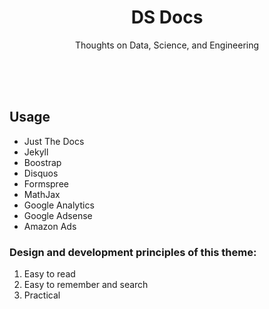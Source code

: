 <p align="center">
    <h1 align="center">DS Docs</h1>
    <p align="center">Thoughts on Data, Science, and Engineering</p>
    <br><br><br>
</p>

## Usage

- Just The Docs
- Jekyll
- Boostrap
- Disquos
- Formspree
- MathJax
- Google Analytics
- Google Adsense
- Amazon Ads

### Design and development principles of this theme:

1. Easy to read
2. Easy to remember and search
3. Practical

